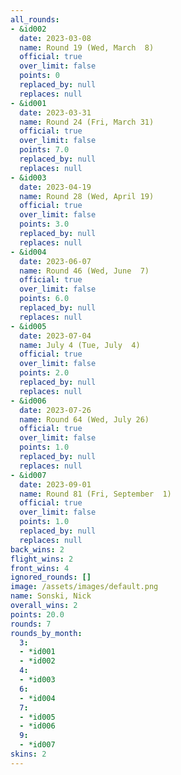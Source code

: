 ```yaml
---
all_rounds:
- &id002
  date: 2023-03-08
  name: Round 19 (Wed, March  8)
  official: true
  over_limit: false
  points: 0
  replaced_by: null
  replaces: null
- &id001
  date: 2023-03-31
  name: Round 24 (Fri, March 31)
  official: true
  over_limit: false
  points: 7.0
  replaced_by: null
  replaces: null
- &id003
  date: 2023-04-19
  name: Round 28 (Wed, April 19)
  official: true
  over_limit: false
  points: 3.0
  replaced_by: null
  replaces: null
- &id004
  date: 2023-06-07
  name: Round 46 (Wed, June  7)
  official: true
  over_limit: false
  points: 6.0
  replaced_by: null
  replaces: null
- &id005
  date: 2023-07-04
  name: July 4 (Tue, July  4)
  official: true
  over_limit: false
  points: 2.0
  replaced_by: null
  replaces: null
- &id006
  date: 2023-07-26
  name: Round 64 (Wed, July 26)
  official: true
  over_limit: false
  points: 1.0
  replaced_by: null
  replaces: null
- &id007
  date: 2023-09-01
  name: Round 81 (Fri, September  1)
  official: true
  over_limit: false
  points: 1.0
  replaced_by: null
  replaces: null
back_wins: 2
flight_wins: 2
front_wins: 4
ignored_rounds: []
image: /assets/images/default.png
name: Sonski, Nick
overall_wins: 2
points: 20.0
rounds: 7
rounds_by_month:
  3:
  - *id001
  - *id002
  4:
  - *id003
  6:
  - *id004
  7:
  - *id005
  - *id006
  9:
  - *id007
skins: 2
---
```

